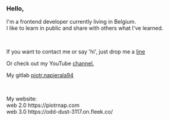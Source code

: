 ### Hello,

<p>I'm a frontend developer currently living in Belgium. </br> 
I like to learn in public and share with others what I've learned.</p>
</br>
<p>If you want to contact me or say 'hi', just drop me a <a href="mailto:p.napierala@mailfence.com">line</a></p>
<p>Or check out my YouTube <a href="https://www.youtube.com/channel/UCjQS5rdafvKW72D4uM_-MUQ" target="_blank" rel="nofollow">channel.</a></p>
<p>My gitlab <a href="https://gitlab.com/piotr.napierala94" rel="nofollow" target="_blank">piotr.napierala94</a></p>
<br/>
<p>My website:<br/>
    web 2.0 https://piotrnap.com<br/>
    web 3.0 https://odd-dust-3117.on.fleek.co/
</p>
